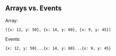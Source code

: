 ##  Arrays vs. Events

Array:

    [{x: 12, y: 50}, {x: 14, y: 60}, {x: 9, y: 45}]

Events:

    {x: 12, y: 50}...{x: 14, y: 60}...{x: 9, y: 45}
